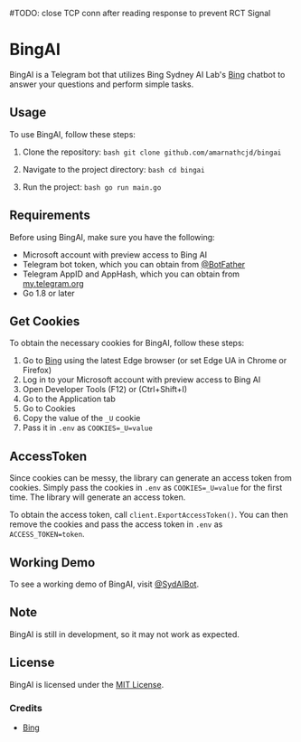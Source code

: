 #TODO: close TCP conn after reading response to prevent RCT Signal

# BingAI

BingAI is a Telegram bot that utilizes Bing Sydney AI Lab's [Bing](https://www.bing.com/chat) chatbot to answer your questions and perform simple tasks.

## Usage

To use BingAI, follow these steps:

1. Clone the repository: 
`bash
git clone github.com/amarnathcjd/bingai
`

2. Navigate to the project directory: 
`bash
cd bingai
`

3. Run the project:
`bash
go run main.go
`

## Requirements

Before using BingAI, make sure you have the following:

- Microsoft account with preview access to Bing AI
- Telegram bot token, which you can obtain from [@BotFather](https://telegram.me/BotFather)
- Telegram AppID and AppHash, which you can obtain from [my.telegram.org](https://my.telegram.org)
- Go 1.8 or later

## Get Cookies

To obtain the necessary cookies for BingAI, follow these steps:

1. Go to [Bing](https://www.bing.com/chat) using the latest Edge browser (or set Edge UA in Chrome or Firefox)
2. Log in to your Microsoft account with preview access to Bing AI
3. Open Developer Tools (F12) or (Ctrl+Shift+I)
4. Go to the Application tab
5. Go to Cookies
6. Copy the value of the `_U` cookie
7. Pass it in `.env` as `COOKIES=_U=value`

## AccessToken

Since cookies can be messy, the library can generate an access token from cookies. Simply pass the cookies in `.env` as `COOKIES=_U=value` for the first time. The library will generate an access token.

To obtain the access token, call `client.ExportAccessToken()`. You can then remove the cookies and pass the access token in `.env` as `ACCESS_TOKEN=token`.

## Working Demo

To see a working demo of BingAI, visit [@SydAIBot](https://telegram.me/SydAIBot).

## Note

BingAI is still in development, so it may not work as expected.

## License

BingAI is licensed under the [MIT License](LICENSE).

### Credits

- [Bing](https://www.bing.com/chat)
